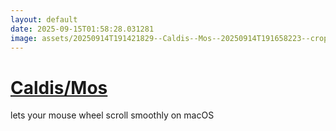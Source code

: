 ```yaml
---
layout: default
date: 2025-09-15T01:58:28.031281
image: assets/20250914T191421829--Caldis--Mos--20250914T191658223--cropped.png
---
```


# [Caldis/Mos](https://github.com/Caldis/Mos)

lets your mouse wheel scroll smoothly on macOS
